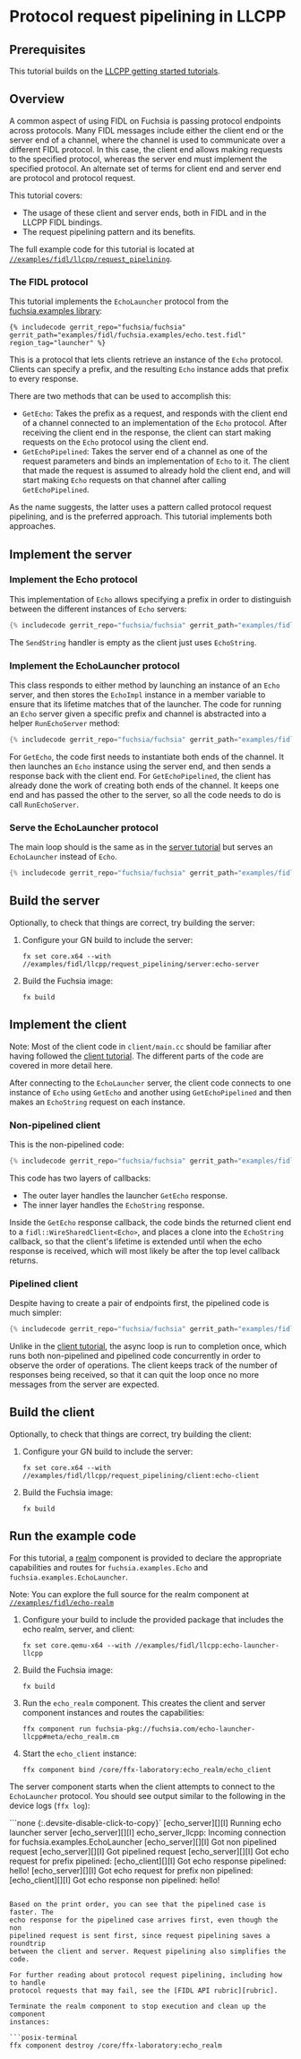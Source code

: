 # Protocol request pipelining in LLCPP

## Prerequisites

This tutorial builds on the [LLCPP getting started tutorials][overview].

## Overview

<!-- TODO(fxbug.dev/58758) <<../../common/pipelining/overview.md>> -->

A common aspect of using FIDL on Fuchsia is passing protocol endpoints across
protocols. Many FIDL messages include either the client end or the server end of
a channel, where the channel is used to communicate over a different FIDL
protocol. In this case, the client end allows making requests to the specified
protocol, whereas the server end must implement the specified protocol. An
alternate set of terms for client end and server end are protocol and protocol
request.

This tutorial covers:

* The usage of these client and server ends, both in FIDL and in the LLCPP
  FIDL bindings.
* The request pipelining pattern and its benefits.

The full example code for this tutorial is located at
[`//examples/fidl/llcpp/request_pipelining`][src].

### The FIDL protocol

<!-- TODO(fxbug.dev/58758) <<../../common/pipelining/launcher.md>> -->

This tutorial implements the `EchoLauncher` protocol from the
[fuchsia.examples library][examples-fidl]:

```fidl
{% includecode gerrit_repo="fuchsia/fuchsia" gerrit_path="examples/fidl/fuchsia.examples/echo.test.fidl" region_tag="launcher" %}
```

This is a protocol that lets clients retrieve an instance of the `Echo`
protocol. Clients can specify a prefix, and the resulting `Echo` instance
adds that prefix to every response.

There are two methods that can be used to accomplish this:

* `GetEcho`: Takes the prefix as a request, and responds with the client end of
  a channel connected to an implementation of the `Echo` protocol. After
  receiving the client end in the response, the client can start making requests
  on the `Echo` protocol using the client end.
* `GetEchoPipelined`: Takes the server end of a channel as one of the request
  parameters and binds an implementation of `Echo` to it. The client that
  made the request is assumed to already hold the client end, and will
  start making `Echo` requests on that channel after calling `GetEchoPipelined`.

As the name suggests, the latter uses a pattern called protocol request
pipelining, and is the preferred approach. This tutorial implements both
approaches.

## Implement the server

### Implement the Echo protocol

This implementation of `Echo` allows specifying a prefix in order to
distinguish between the different instances of `Echo` servers:

```cpp
{% includecode gerrit_repo="fuchsia/fuchsia" gerrit_path="examples/fidl/llcpp/request_pipelining/server/main.cc" region_tag="echo-impl" %}
```

The `SendString` handler is empty as the client just uses `EchoString`.

### Implement the EchoLauncher protocol

This class responds to either method by launching an instance of an `Echo`
server, and then stores the `EchoImpl` instance in a member variable to ensure
that its lifetime matches that of the launcher. The code for running an `Echo`
server given a specific prefix and channel is abstracted into a helper
`RunEchoServer` method:

```cpp
{% includecode gerrit_repo="fuchsia/fuchsia" gerrit_path="examples/fidl/llcpp/request_pipelining/server/main.cc" region_tag="launcher-impl" %}
```

For `GetEcho`, the code first needs to instantiate both ends of the channel. It
then launches an `Echo` instance using the server end, and then sends a response
back with the client end. For `GetEchoPipelined`, the client has already done
the work of creating both ends of the channel. It keeps one end and has passed
the other to the server, so all the code needs to do is call `RunEchoServer`.

### Serve the EchoLauncher protocol

The main loop should is the same as in the
[server tutorial][server-tut-main] but serves an `EchoLauncher` instead of `Echo`.

```cpp
{% includecode gerrit_repo="fuchsia/fuchsia" gerrit_path="examples/fidl/llcpp/request_pipelining/server/main.cc" region_tag="main" %}
```

## Build the server

Optionally, to check that things are correct, try building the server:

1. Configure your GN build to include the server:

   ```posix-terminal
   fx set core.x64 --with //examples/fidl/llcpp/request_pipelining/server:echo-server
   ```
2. Build the Fuchsia image:

   ```posix-terminal
   fx build
   ```

## Implement the client

Note: Most of the client code in `client/main.cc` should be familiar after
having followed the [client tutorial][client-tut]. The different parts of the
code are covered in more detail here.

After connecting to the `EchoLauncher` server, the client
code connects to one instance of `Echo` using `GetEcho` and another using
`GetEchoPipelined` and then makes an `EchoString` request on each instance.

### Non-pipelined client

This is the non-pipelined code:

```cpp
{% includecode gerrit_repo="fuchsia/fuchsia" gerrit_path="examples/fidl/llcpp/request_pipelining/client/main.cc" region_tag="main" highlight="11,12,13,14,15,16,17,18,19,20,21,22,23,24,25,26,27,28,29,30" %}
```

This code has two layers of callbacks:

* The outer layer handles the launcher `GetEcho` response.
* The inner layer handles the `EchoString` response.

Inside the `GetEcho` response callback, the code binds the returned client end
to a `fidl::WireSharedClient<Echo>`, and places a clone into the `EchoString`
callback, so that the client's lifetime is extended until when the echo response
is received, which will most likely be after the top level callback returns.

### Pipelined client

Despite having to create a pair of endpoints first, the pipelined code is much
simpler:

```cpp
{% includecode gerrit_repo="fuchsia/fuchsia" gerrit_path="examples/fidl/llcpp/request_pipelining/client/main.cc" region_tag="main" highlight="32,33,34,35,36,37,38,39,40,41,42,43,44,45,46,47,48" %}
```

Unlike in the [client tutorial][client-tut], the async loop is run to completion
once, which runs both non-pipelined and pipelined code concurrently in order to
observe the order of operations. The client keeps track of the number of
responses being received, so that it can quit the loop once no more messages
from the server are expected.

## Build the client

Optionally, to check that things are correct, try building the client:

1. Configure your GN build to include the server:

   ```posix-terminal
   fx set core.x64 --with //examples/fidl/llcpp/request_pipelining/client:echo-client
   ```

2. Build the Fuchsia image:

   ```posix-terminal
   fx build
   ```

## Run the example code

For this tutorial, a [realm][glossary.realm] component is
provided to declare the appropriate capabilities and routes for
`fuchsia.examples.Echo` and `fuchsia.examples.EchoLauncher`.

Note: You can explore the full source for the realm component at
[`//examples/fidl/echo-realm`](/examples/fidl/echo-realm)

1. Configure your build to include the provided package that includes the
   echo realm, server, and client:

    ```posix-terminal
    fx set core.qemu-x64 --with //examples/fidl/llcpp:echo-launcher-llcpp
    ```

1. Build the Fuchsia image:

   ```posix-terminal
   fx build
   ```

1. Run the `echo_realm` component. This creates the client and server component
   instances and routes the capabilities:

    ```posix-terminal
    ffx component run fuchsia-pkg://fuchsia.com/echo-launcher-llcpp#meta/echo_realm.cm
    ```

1. Start the `echo_client` instance:

    ```posix-terminal
    ffx component bind /core/ffx-laboratory:echo_realm/echo_client
    ```

The server component starts when the client attempts to connect to the
`EchoLauncher` protocol. You should see output similar to the following
in the device logs (`ffx log`):

```none {:.devsite-disable-click-to-copy}`
[echo_server][][I] Running echo launcher server
[echo_server][][I] echo_server_llcpp: Incoming connection for fuchsia.examples.EchoLauncher
[echo_server][][I] Got non pipelined request
[echo_server][][I] Got pipelined request
[echo_server][][I] Got echo request for prefix pipelined:
[echo_client][][I] Got echo response pipelined: hello!
[echo_server][][I] Got echo request for prefix non pipelined:
[echo_client][][I] Got echo response non pipelined: hello!
```

Based on the print order, you can see that the pipelined case is faster. The
echo response for the pipelined case arrives first, even though the non
pipelined request is sent first, since request pipelining saves a roundtrip
between the client and server. Request pipelining also simplifies the code.

For further reading about protocol request pipelining, including how to handle
protocol requests that may fail, see the [FIDL API rubric][rubric].

Terminate the realm component to stop execution and clean up the component
instances:

```posix-terminal
ffx component destroy /core/ffx-laboratory:echo_realm
```

<!-- xrefs -->
[glossary.realm]: /docs/glossary/README.md#realm
[src]: /examples/fidl/llcpp/request_pipelining
[server-tut]: /docs/development/languages/fidl/tutorials/llcpp/basics/server.md
[server-tut-main]: /docs/development/languages/fidl/tutorials/llcpp/basics/server.md#main
[client-tut]: /docs/development/languages/fidl/tutorials/llcpp/basics/client.md
[rubric]: /docs/development/api/fidl.md#request-pipelining
[overview]: /docs/development/languages/fidl/tutorials/llcpp/README.md
[examples-fidl]: /examples/fidl/fuchsia.examples/
